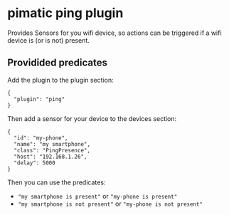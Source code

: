 pimatic ping plugin
===================

Provides Sensors for you wifi device, so actions can be triggered
if a wifi device is (or is not) present.

Providided predicates
---------------------
Add the plugin to the plugin section:

    { 
      "plugin": "ping"
    }

Then add a sensor for your device to the devices section:

    {
      "id": "my-phone",
      "name": "my smartphone",
      "class": "PingPresence",
      "host": "192.168.1.26",
      "delay": 5000
    }

Then you can use the predicates:

 * `"my smartphone is present"` or `"my-phone is present"`
 * `"my smartphone is not present"` or `"my-phone is not present"`
